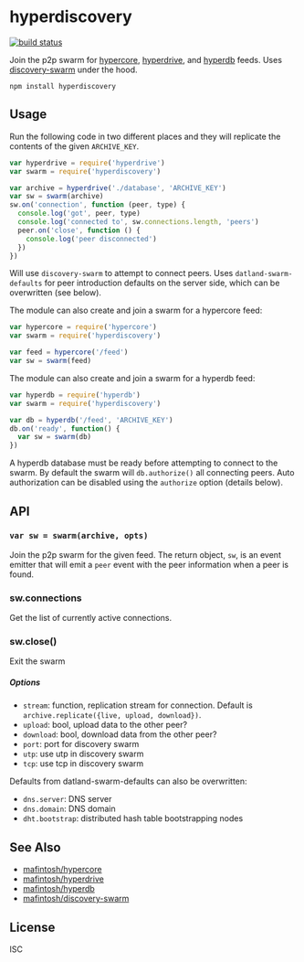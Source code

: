 # hyperdiscovery

[![build status](https://travis-ci.org/karissa/hyperdiscovery.svg?branch=master)](http://travis-ci.org/karissa/hyperdiscovery)

Join the p2p swarm for [hypercore][core], [hyperdrive][drive], and [hyperdb][db] feeds. Uses
[discovery-swarm][swarm] under the hood.

```
npm install hyperdiscovery
```

## Usage

Run the following code in two different places and they will replicate the contents of the given `ARCHIVE_KEY`.

```js
var hyperdrive = require('hyperdrive')
var swarm = require('hyperdiscovery')

var archive = hyperdrive('./database', 'ARCHIVE_KEY')
var sw = swarm(archive)
sw.on('connection', function (peer, type) {
  console.log('got', peer, type) 
  console.log('connected to', sw.connections.length, 'peers')
  peer.on('close', function () {
    console.log('peer disconnected')
  })
})
```

Will use `discovery-swarm` to attempt to connect peers. Uses `datland-swarm-defaults` for peer introduction defaults on the server side, which can be overwritten (see below).

The module can also create and join a swarm for a hypercore feed:

```js
var hypercore = require('hypercore')
var swarm = require('hyperdiscovery')

var feed = hypercore('/feed')
var sw = swarm(feed)
```

The module can also create and join a swarm for a hyperdb feed:

```js
var hyperdb = require('hyperdb')
var swarm = require('hyperdiscovery')

var db = hyperdb('/feed', 'ARCHIVE_KEY')
db.on('ready', function() {
  var sw = swarm(db)
})
```

A hyperdb database must be ready before attempting to connect to the swarm. By default the swarm will `db.authorize()` all connecting peers. Auto authorization can be disabled using the `authorize` option (details below).

## API

### `var sw = swarm(archive, opts)`

Join the p2p swarm for the given feed. The return object, `sw`, is an event emitter that will emit a `peer` event with the peer information when a peer is found.

### sw.connections

Get the list of currently active connections.

### sw.close()

Exit the swarm

##### Options

  * `stream`: function, replication stream for connection. Default is `archive.replicate({live, upload, download})`.
  * `upload`: bool, upload data to the other peer?
  * `download`: bool, download data from the other peer?
  * `port`: port for discovery swarm
  * `utp`: use utp in discovery swarm
  * `tcp`: use tcp in discovery swarm

Defaults from datland-swarm-defaults can also be overwritten:

  * `dns.server`: DNS server
  * `dns.domain`: DNS domain
  * `dht.bootstrap`: distributed hash table bootstrapping nodes

## See Also
- [mafintosh/hypercore][core]
- [mafintosh/hyperdrive][drive]
- [mafintosh/hyperdb][db]
- [mafintosh/discovery-swarm][swarm]

## License
ISC

[core]: https://github.com/mafintosh/hypercore
[drive]: https://github.com/mafintosh/hyperdrive
[db]: https://github.com/mafintosh/hyperdb
[swarm]: https://github.com/mafintosh/discovery-swarm
